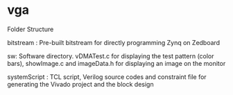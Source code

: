 # vga

Folder Structure

bitstream : Pre-built bitstream for directly programming Zynq on Zedboard

sw: Software directory. vDMATest.c for displaying the test pattern (color bars), showImage.c and imageData.h for displaying an image on the monitor

systemScript : TCL script, Verilog source codes and constraint file for generating the Vivado project and the block design 
